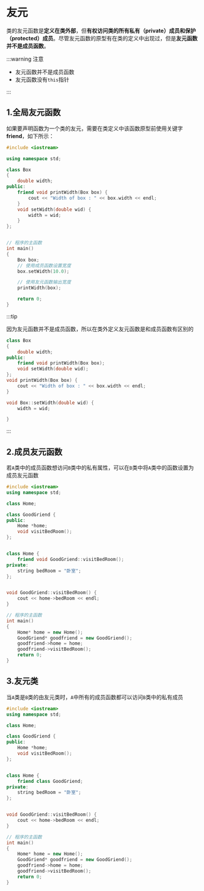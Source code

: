 # 友元

类的友元函数是**定义在类外部**，但**有权访问类的所有私有（private）成员和保护（protected）成员**。尽管友元函数的原型有在类的定义中出现过，但是**友元函数并不是成员函数**。

:::warning  注意

- 友元函数并不是成员函数
- 友元函数没有`this`指针

:::

## 1.全局友元函数

如果要声明函数为一个类的友元，需要在类定义中该函数原型前使用关键字 **friend**，如下所示：

```C++ {9-11}
#include <iostream>

using namespace std;

class Box
{
    double width;
public:
    friend void printWidth(Box box) {
        cout << "Width of box : " << box.width << endl;
    }
    void setWidth(double wid) {
        width = wid;
    }
};


// 程序的主函数
int main()
{
    Box box;
    // 使用成员函数设置宽度
    box.setWidth(10.0);

    // 使用友元函数输出宽度
    printWidth(box);

    return 0;
}
```

:::tip

因为友元函数并不是成员函数，所以在类外定义友元函数是和成员函数有区别的

```c++
class Box
{
    double width;
public:
    friend void printWidth(Box box);
    void setWidth(double wid);
};
void printWidth(Box box) {
    cout << "Width of box : " << box.width << endl;
}

void Box::setWidth(double wid) {
    width = wid;

}
```

:::

## 2.成员友元函数

若`A`类中的成员函数想访问`B`类中的私有属性，可以在`B`类中将`A`类中的函数设置为成员友元函数

```c++ {14}
#include <iostream>
using namespace std;

class Home;

class GoodGriend {
public:
    Home *home;
    void visitBedRoom();
};


class Home {
    friend void GoodGriend::visitBedRoom();
private:
    string bedRoom = "卧室";
};


void GoodGriend::visitBedRoom() {
    cout << home->bedRoom << endl;
}

// 程序的主函数
int main()
{
    Home* home = new Home();
    GoodGriend* goodfriend = new GoodGriend();
    goodfriend->home = home;
    goodfriend->visitBedRoom();
    return 0;
}
```



## 3.友元类

当`A`类是`B`类的由友元类时，`A`中所有的成员函数都可以访问`B`类中的私有成员

```c++ {14}
#include <iostream>
using namespace std;

class Home;

class GoodGriend {
public:
    Home *home;
    void visitBedRoom();
};


class Home {
    friend class GoodGriend;
private:
    string bedRoom = "卧室";
};


void GoodGriend::visitBedRoom() {
    cout << home->bedRoom << endl;
}

// 程序的主函数
int main()
{
    Home* home = new Home();
    GoodGriend* goodfriend = new GoodGriend();
    goodfriend->home = home;
    goodfriend->visitBedRoom();
    return 0;
}
```





